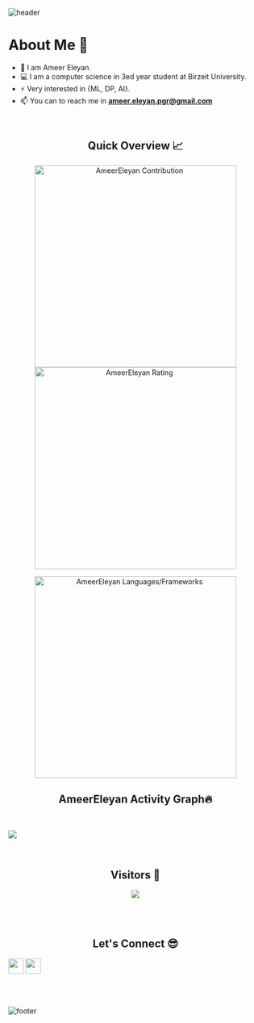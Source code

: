![header](https://capsule-render.vercel.app/api?type=waving&color=gradient&height=280&section=header&text=Hi%20there%20%F0%9F%91%8B&fontSize=90)

<!--
**Ameer_M_Eleyan/ameerEleyan** is a ✨ _special_ ✨ repository because its `README.md` (this file) appears on your GitHub profile.

Here are some ideas to get you started:

- 🔭 I’m currently working on 
- 🌱 I’m currently learning ...
- 👯 I’m looking to collaborate on ...
- 🤔 I’m looking for help with ...
- 💬 Ask me about ...
- 📫 How to reach me: ...
- 😄 Pronouns: ...
- ⚡ Fun fact: ...
-->
<h1>About Me 📌</h1>

- 👋 I am Ameer Eleyan.
- 💻 I am a computer science in 3ed year student at Birzeit University.
- ⚡ Very interested in {ML, DP, AI}.
- 📫 You can to reach me in **ameer.eleyan.pgr@gmail.com**


<br />

<h2 align="center">Quick Overview 📈</h2>
  
  <p align = "center">
 
</p>

<p align = "center">
  <img src = "https://github-readme-stats.vercel.app/api?username=ameereleyan&count_private=true&theme=dracula&hide_border=true" alt = "AmeerEleyan Contribution" width = 400 >
  <img src = "https://github-readme-streak-stats.herokuapp.com?user=ameereleyan&theme=dracula&hide_border=true" alt = "AmeerEleyan Rating" width = 400 >

</p>

<p align = "center">

 <img src = "https://github-readme-stats.vercel.app/api/top-langs?username=AmeerEleyan&show_icons=true&count_private=true&locale=en&layout=compact&langs_count=10&hide_border=true&bg_color=282A36&title_color=DD6387&text_color=fff&icon_color=fff" alt = "AmeerEleyan Languages/Frameworks" width = 400 />
</p>

<h2 align="center">AmeerEleyan Activity Graph🔥</h2>
<br/>

<a href="https://github.com/AmeerEleyan/github-readme-activity-graph"><img src="https://activity-graph.herokuapp.com/graph?username=AmeerEleyan&bg_color=0D1117&color=5BCDEC&line=5BCDEC&point=FFFFFF&hide_border=true" /></a>
<br/>



<br/>
<h2 align="center">Visitors 👀</h2>

<div align="center" ><img src="https://profile-counter.glitch.me/AmeerEleyan/count.svg"></img></div>


<br /><br />
<h2 align="center">Let's Connect 😎</h2>
<p align="center">
  
  <a href = "mailto:ameer.eleyan.pgr@gmail.com"><img src = "https://img.shields.io/badge/Gmail-D14836?style=for-the-badge&logo=gmail&logoColor=white" height = 30></a>
  <a href = "https://www.linkedin.com/in/ameer-e-8442751a5/"><img src = "https://img.shields.io/badge/LinkedIn-0077B5?style=for-the-badge&logo=linkedin&logoColor=white"     height = 30></a>
  
</p>
<br /><br />


![footer](https://capsule-render.vercel.app/api?type=waving&color=gradient&height=150&section=footer)
